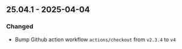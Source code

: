 ## 25.04.1 - 2025-04-04
### Changed
* Bump Github action workflow `actions/checkout` from `v2.3.4` to `v4`

